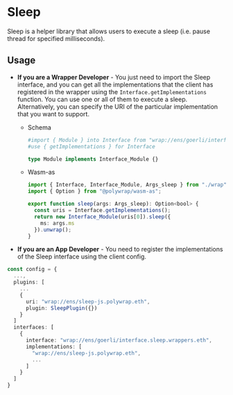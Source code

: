 # Sleep
Sleep is a helper library that allows users to execute a sleep (i.e. pause thread for specified milliseconds).

## Usage

- **If you are a Wrapper Developer** - You just need to import the Sleep interface, and you can get all the implementations that the client has registered in the wrapper using the `Interface.getImplementations` function. You can use one or all of them to execute a sleep. Alternatively, you can specify the URI of the particular implementation that you want to support.

  - Schema
    ```graphql
    #import { Module } into Interface from "wrap://ens/goerli/interface.sleep.wrappers.eth"
    #use { getImplementations } for Interface
    
    type Module implements Interface_Module {}
    ```
  
  - Wasm-as
    ```ts
    import { Interface, Interface_Module, Args_sleep } from "./wrap";
    import { Option } from "@polywrap/wasm-as";
    
    export function sleep(args: Args_sleep): Option<bool> {
      const uris = Interface.getImplementations();
      return new Interface_Module(uris[0]).sleep({
        ms: args.ms
      }).unwrap();
    }
    ```
  


- **If you are an App Developer** - You need to register the implementations of the Sleep interface using the client config.

```ts
const config = {
  ...,
  plugins: [
    ...
    {
      uri: "wrap://ens/sleep-js.polywrap.eth",
      plugin: SleepPlugin({})
    }
  ]
  interfaces: [
    {
      interface: "wrap://ens/goerli/interface.sleep.wrappers.eth",
      implementations: [
        "wrap://ens/sleep-js.polywrap.eth",
        ...
      ]
    }
  ]
}
```